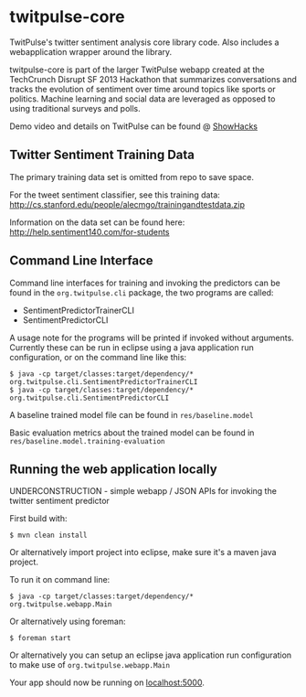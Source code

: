 twitpulse-core
==============

TwitPulse's twitter sentiment analysis core library code. Also includes a webapplication wrapper around the library. 

twitpulse-core is part of the larger TwitPulse webapp created at the TechCrunch Disrupt SF 2013 Hackathon that summarizes conversations and tracks the evolution of sentiment over time around topics like sports or politics. Machine learning and social data are leveraged as opposed to using traditional surveys and polls.

Demo video and details on TwitPulse can be found @ [ShowHacks](http://www.showhacks.com/projects/5260c09f92dbaf0200000004)

## Twitter Sentiment Training Data

The primary training data set is omitted from repo to save space. 

For the tweet sentiment classifier, see this training data:
http://cs.stanford.edu/people/alecmgo/trainingandtestdata.zip

Information on the data set can be found here:
http://help.sentiment140.com/for-students

## Command Line Interface

Command line interfaces for training and invoking the predictors can be found in the `org.twitpulse.cli` package, the two programs are called:
* SentimentPredictorTrainerCLI
* SentimentPredictorCLI

A usage note for the programs will be printed if invoked without arguments. Currently these can be run in eclipse using a java application run configuration, or on the command line like this:
    
    $ java -cp target/classes:target/dependency/* org.twitpulse.cli.SentimentPredictorTrainerCLI
    $ java -cp target/classes:target/dependency/* org.twitpulse.cli.SentimentPredictorCLI
    
A baseline trained model file can be found in `res/baseline.model`

Basic evaluation metrics about the trained model can be found in `res/baseline.model.training-evaluation`

## Running the web application locally

UNDERCONSTRUCTION - simple webapp / JSON APIs for invoking the twitter sentiment predictor 

First build with:

    $ mvn clean install
    
Or alternatively import project into eclipse, make sure it's a maven java project.


To run it on command line:

    $ java -cp target/classes:target/dependency/* org.twitpulse.webapp.Main

Or alternatively using foreman:

    $ foreman start
   
Or alternatively you can setup an eclipse java application run configuration to make use of `org.twitpulse.webapp.Main`

Your app should now be running on [localhost:5000](http://localhost:5000/).
